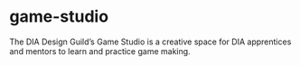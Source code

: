 # game-studio
The DIA Design Guild’s Game Studio is a creative space for DIA apprentices and mentors to learn and practice game making.
